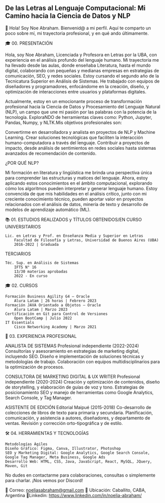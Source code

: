 ## De las Letras al Lenguaje Computacional: Mi Camino hacia la Ciencia de Datos y NLP

👋 Hola! Soy Noe Abraham. Bienvenid@ a mi perfil. Aquí te comparto un poco sobre mí, mi trayectoria profesional, y en qué ando últimamente.

🎓 00. PRESENTACIÓN

Hola, soy Noe Abraham, Licenciada y Profesora en Letras por la UBA, con experiencia en el análisis profundo del lenguaje humano. Mi trayectoria me ha llevado desde las aulas, donde enseñaba Literatura, hasta el mundo digital, colaborando con pequeñas y medianas empresas en estrategias de comunicación, SEO, y redes sociales. Estoy cursando el segundo año de la Tecnicatura Superior en Análisis de Sistemas. He trabajado con equipos de diseñadores y programadores, enfocándome en la creación, diseño, y optimización de interacciones entre usuarios y plataformas digitales. 

Actualmente, estoy en un emocionante proceso de transformación profesional hacia la Ciencia de Datos y Procesamiento del Lenguaje Natural (NLP), un campo que une mi pasión por las palabras con la potencia de la tecnología. ExploraNDO de herramientas claves como: Python, Jupyter, Pandas, Numpy, y NLTK.Mis objetivos profesionales son: 

Convertirme en desarrolladora y analista en proyectos de NLP y Machine Learning.
Crear soluciones tecnológicas que faciliten la interacción humano-computadora a través del lenguaje.
Contribuir a proyectos de impacto, desde análisis de sentimientos en redes sociales hasta sistemas avanzados de recomendación de contenido.

¿POR QUÉ NLP?

Mi formación en literatura y lingüística me brinda una perspectiva única para comprender las estructuras y matices del lenguaje. Ahora, estoy aplicando estos conocimientos en el ámbito computacional, explorando cómo los algoritmos pueden interpretar y generar lenguaje humano.
Estoy convencida de que mis habilidades en el análisis crítico, junto con mi creciente conocimiento técnico, pueden aportar valor en proyectos relacionados con el análisis de datos, minería de texto y desarrollo de modelos de aprendizaje automático (ML).

📚 01. ESTUDIOS REALIZADOS y TÍTULOS OBTENIDOS/EN CURSO
UNIVERSITARIOS

    Lic. en Letras y Prof. en Enseñanza Media y Superior en Letras
        Facultad de Filosofía y Letras, Universidad de Buenos Aires (UBA)
        2016-2022 | Graduada

TERCIARIOS

    Téc. Sup. en Análisis de Sistemas
        IFTS N° 16
        13/30 materias aprobadas
        2022 - En curso

🎓 02. CURSOS

    Formación Business Agility G4 – Oracle
        Alura Latam | 26 horas | Febrero 2023
    Formación JAVA Orientado a Objetos – Oracle
        Alura Latam | Marzo 2023
    Certificación en Git para Control de Versiones
        Open BootCamp | Julio 2022
    IT Essentials
        Cisco Networking Academy | Marzo 2021

💼 03. EXPERIENCIA PROFESIONAL

ANALISTA DE SISTEMAS
Profesional independiente (2022-2024)
        Consultorías y asesoramiento en estrategias de marketing digital, incluyendo SEO.
        Diseño e implementación de soluciones técnicas y metodologías de trabajo.
        Colaboración con equipos multidisciplinarios para la optimización de procesos.

CONSULTORA DE MARKETING DIGITAL & UX WRITER
Profesional independiente (2020-2024)
        Creación y optimización de contenidos, diseño de storytelling, y elaboración de guías de voz y tono.
        Estrategias de posicionamiento SEO y manejo de herramientas como Google Analytics, Search Console, y Tag Manager.

ASISTENTE DE EDICIÓN
Editorial Maipué (2015-2018)
        Co-desarrollo de colecciones de libros de texto para primaria y secundaria.
        Planificación, comunicación, y asistencia a autores, diseñadores, y departamento de ventas.
        Revisión y corrección orto-tipográfica y de estilo.

🛠️ 04. HERRAMIENTAS Y TECNOLOGÍAS

    Metodologías Ágiles
    Diseño Gráfico: Figma, Canva, Illustrator, Photoshop
    SEO y Marketing Digital: Google Analytics, Google Search Console, Google Tag Manager, Meta Business, Google Ads
    Desarrollo Web: HTML, CSS, Java, JavaScript, React, MySQL, JQuery, Maven, Git

No dudes en contactarme para colaboraciones, consultas o simplemente para charlar. ¡Nos vemos por Discord!

📧 Correo: noeliasabraham@gmail.com
📍 Ubicación: Caballito, CABA, Argentina
📧Linkedin: https://www.linkedin.com/in/noelia-abraham/



